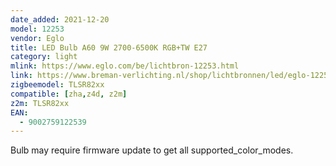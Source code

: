 ```yaml
---
date_added: 2021-12-20
model: 12253
vendor: Eglo
title: LED Bulb A60 9W 2700-6500K RGB+TW E27
category: light
mlink: https://www.eglo.com/be/lichtbron-12253.html
link: https://www.breman-verlichting.nl/shop/lichtbronnen/led/eglo-12253-lm-zig-rgb-cct-e27-a60-normaal-9w-opaal-2700-6500k/
zigbeemodel: TLSR82xx
compatible: [zha,z4d, z2m]
z2m: TLSR82xx
EAN: 
  - 9002759122539
---
```

Bulb may require firmware update to get all supported_color_modes. 

